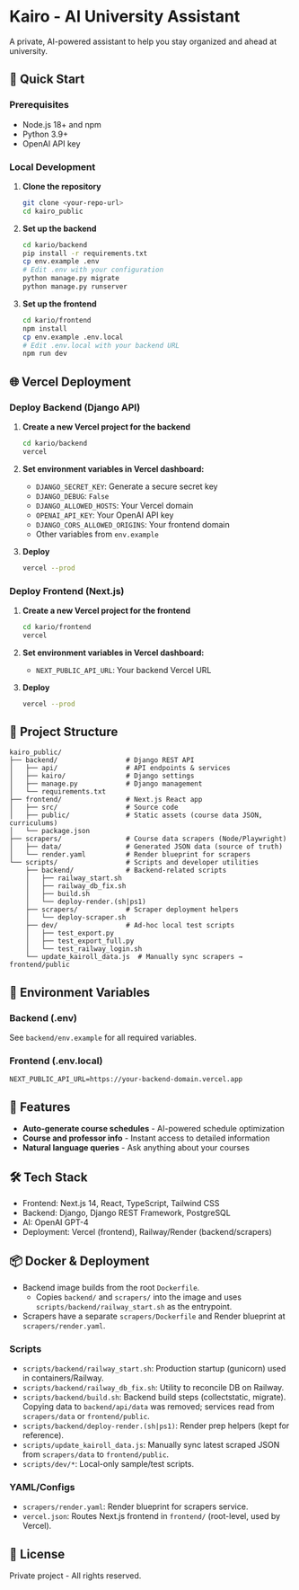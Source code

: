 # Kairo - AI University Assistant

A private, AI-powered assistant to help you stay organized and ahead at university.

## 🚀 Quick Start

### Prerequisites
- Node.js 18+ and npm
- Python 3.9+
- OpenAI API key

### Local Development

1. **Clone the repository**
   ```bash
   git clone <your-repo-url>
   cd kairo_public
   ```

2. **Set up the backend**
   ```bash
   cd kario/backend
   pip install -r requirements.txt
   cp env.example .env
   # Edit .env with your configuration
   python manage.py migrate
   python manage.py runserver
   ```

3. **Set up the frontend**
   ```bash
   cd kario/frontend
   npm install
   cp env.example .env.local
   # Edit .env.local with your backend URL
   npm run dev
   ```

## 🌐 Vercel Deployment

### Deploy Backend (Django API)

1. **Create a new Vercel project for the backend**
   ```bash
   cd kario/backend
   vercel
   ```

2. **Set environment variables in Vercel dashboard:**
   - `DJANGO_SECRET_KEY`: Generate a secure secret key
   - `DJANGO_DEBUG`: `False`
   - `DJANGO_ALLOWED_HOSTS`: Your Vercel domain
   - `OPENAI_API_KEY`: Your OpenAI API key
   - `DJANGO_CORS_ALLOWED_ORIGINS`: Your frontend domain
   - Other variables from `env.example`

3. **Deploy**
   ```bash
   vercel --prod
   ```

### Deploy Frontend (Next.js)

1. **Create a new Vercel project for the frontend**
   ```bash
   cd kario/frontend
   vercel
   ```

2. **Set environment variables in Vercel dashboard:**
   - `NEXT_PUBLIC_API_URL`: Your backend Vercel URL

3. **Deploy**
   ```bash
   vercel --prod
   ```

## 📁 Project Structure

```
kairo_public/
├── backend/                 # Django REST API
│   ├── api/                 # API endpoints & services
│   ├── kairo/               # Django settings
│   ├── manage.py            # Django management
│   └── requirements.txt
├── frontend/                # Next.js React app
│   ├── src/                 # Source code
│   ├── public/              # Static assets (course data JSON, curriculums)
│   └── package.json
├── scrapers/                # Course data scrapers (Node/Playwright)
│   ├── data/                # Generated JSON data (source of truth)
│   └── render.yaml          # Render blueprint for scrapers
└── scripts/                 # Scripts and developer utilities
    ├── backend/             # Backend-related scripts
    │   ├── railway_start.sh
    │   ├── railway_db_fix.sh
    │   ├── build.sh
    │   └── deploy-render.(sh|ps1)
    ├── scrapers/            # Scraper deployment helpers
    │   └── deploy-scraper.sh
    ├── dev/                 # Ad-hoc local test scripts
    │   ├── test_export.py
    │   ├── test_export_full.py
    │   └── test_railway_login.sh
    └── update_kairoll_data.js  # Manually sync scrapers → frontend/public
```

## 🔧 Environment Variables

### Backend (.env)
See `backend/env.example` for all required variables.

### Frontend (.env.local)
```
NEXT_PUBLIC_API_URL=https://your-backend-domain.vercel.app
```

## 🎯 Features

- **Auto-generate course schedules** - AI-powered schedule optimization
- **Course and professor info** - Instant access to detailed information
- **Natural language queries** - Ask anything about your courses

## 🛠️ Tech Stack

- Frontend: Next.js 14, React, TypeScript, Tailwind CSS
- Backend: Django, Django REST Framework, PostgreSQL
- AI: OpenAI GPT-4
- Deployment: Vercel (frontend), Railway/Render (backend/scrapers)

## 📦 Docker & Deployment

- Backend image builds from the root `Dockerfile`.
  - Copies `backend/` and `scrapers/` into the image and uses `scripts/backend/railway_start.sh` as the entrypoint.
- Scrapers have a separate `scrapers/Dockerfile` and Render blueprint at `scrapers/render.yaml`.

### Scripts
- `scripts/backend/railway_start.sh`: Production startup (gunicorn) used in containers/Railway.
- `scripts/backend/railway_db_fix.sh`: Utility to reconcile DB on Railway.
- `scripts/backend/build.sh`: Backend build steps (collectstatic, migrate). Copying data to `backend/api/data` was removed; services read from `scrapers/data` or `frontend/public`.
- `scripts/backend/deploy-render.(sh|ps1)`: Render prep helpers (kept for reference).
- `scripts/update_kairoll_data.js`: Manually sync latest scraped JSON from `scrapers/data` to `frontend/public`.
- `scripts/dev/*`: Local-only sample/test scripts.

### YAML/Configs
- `scrapers/render.yaml`: Render blueprint for scrapers service.
- `vercel.json`: Routes Next.js frontend in `frontend/` (root-level, used by Vercel).

## 📝 License

Private project - All rights reserved. 